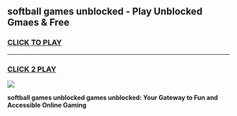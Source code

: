 
## softball games unblocked - Play Unblocked Gmaes & Free
<h3>
<a href="https://premium.freeplayer.one?title=softball_games_unblocked&ref=19F">CLICK TO PLAY</a></h3>
<hr>

<h3>
<a href="https://premium.freeplayer.one?title=softball_games_unblocked&ref=19F">CLICK 2 PLAY</a>
  
</h3>

<a href="https://premium.freeplayer.one?title=softball_games_unblocked&ref=19F/"><img src="https://clearcache.store/games.png"></a>


**softball games unblocked games unblocked: Your Gateway to Fun and Accessible Online Gaming**
